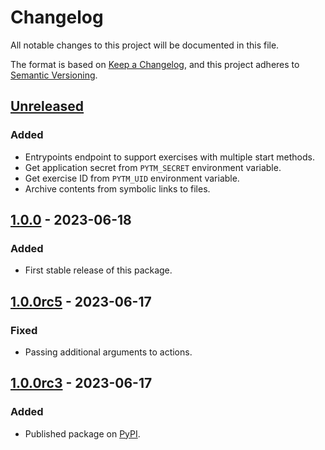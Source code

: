 # Changelog

All notable changes to this project will be documented in this file.

The format is based on [Keep a Changelog](https://keepachangelog.com/en/1.0.0/),
and this project adheres to [Semantic Versioning](https://semver.org/spec/v2.0.0.html).

## [Unreleased]

### Added

* Entrypoints endpoint to support exercises with multiple start methods.
* Get application secret from `PYTM_SECRET` environment variable.
* Get exercise ID from `PYTM_UID` environment variable.
* Archive contents from symbolic links to files.

## [1.0.0] - 2023-06-18

### Added

* First stable release of this package.

## [1.0.0rc5] - 2023-06-17

### Fixed

* Passing additional arguments to actions.

## [1.0.0rc3] - 2023-06-17

### Added

* Published package on [PyPI](https://pypi.org/project/pytmlib/).

[Unreleased]: https://github.com/ofabel/pytm-bootstrap/compare/v1.0.0...HEAD

[1.0.0]: https://github.com/ofabel/pytm-bootstrap/compare/v1.0.0rc5...v1.0.0

[1.0.0rc5]: https://github.com/ofabel/pytm-bootstrap/compare/v1.0.0rc3...v1.0.0rc5

[1.0.0rc3]: https://github.com/ofabel/pytm-bootstrap/releases/tag/v1.0.0rc3